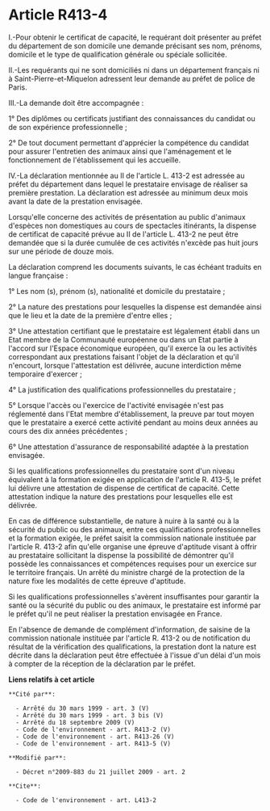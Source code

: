 # Article R413-4

I.-Pour obtenir le certificat de capacité, le requérant doit présenter au préfet du département de son domicile une demande
précisant ses nom, prénoms, domicile et le type de qualification générale ou spéciale sollicitée. 

II.-Les requérants qui ne sont domiciliés ni dans un département français ni à Saint-Pierre-et-Miquelon adressent leur
demande au préfet de police de Paris. 

III.-La demande doit être accompagnée : 

1° Des diplômes ou certificats justifiant des connaissances du candidat ou de son expérience professionnelle ; 

2° De tout document permettant d'apprécier la compétence du candidat pour assurer l'entretien des animaux ainsi que
l'aménagement et le fonctionnement de l'établissement qui les accueille. 

IV.-La déclaration mentionnée au II de l'article L. 413-2 est adressée au préfet du département dans lequel le prestataire
envisage de réaliser sa première prestation. La déclaration est adressée au minimum deux mois avant la date de la prestation
envisagée. 

Lorsqu'elle concerne des activités de présentation au public d'animaux d'espèces non domestiques au cours de spectacles
itinérants, la dispense de certificat de capacité prévue au II de l'article L. 413-2 ne peut être demandée que si la durée
cumulée de ces activités n'excède pas huit jours sur une période de douze mois. 

La déclaration comprend les documents suivants, le cas échéant traduits en langue française : 

1° Les nom (s), prénom (s), nationalité et domicile du prestataire ; 

2° La nature des prestations pour lesquelles la dispense est demandée ainsi que le lieu et la date de la première d'entre
elles ; 

3° Une attestation certifiant que le prestataire est légalement établi dans un Etat membre de la Communauté européenne ou
dans un Etat partie à l'accord sur l'Espace économique européen, qu'il exerce la ou les activités correspondant aux
prestations faisant l'objet de la déclaration et qu'il n'encourt, lorsque l'attestation est délivrée, aucune interdiction
même temporaire d'exercer ; 

4° La justification des qualifications professionnelles du prestataire ; 

5° Lorsque l'accès ou l'exercice de l'activité envisagée n'est pas réglementé dans l'Etat membre d'établissement, la preuve
par tout moyen que le prestataire a exercé cette activité pendant au moins deux années au cours des dix années précédentes ; 

6° Une attestation d'assurance de responsabilité adaptée à la prestation envisagée. 

Si les qualifications professionnelles du prestataire sont d'un niveau équivalent à la formation exigée en application de
l'article R. 413-5, le préfet lui délivre une attestation de dispense de certificat de capacité. Cette attestation indique la
nature des prestations pour lesquelles elle est délivrée. 

En cas de différence substantielle, de nature à nuire à la santé ou à la sécurité du public ou des animaux, entre ces
qualifications professionnelles et la formation exigée, le préfet saisit la commission nationale instituée par l'article R.
413-2 afin qu'elle organise une épreuve d'aptitude visant à offrir au prestataire sollicitant la dispense la possibilité de
démontrer qu'il possède les connaissances et compétences requises pour un exercice sur le territoire français. Un arrêté du
ministre chargé de la protection de la nature fixe les modalités de cette épreuve d'aptitude. 

Si les qualifications professionnelles s'avèrent insuffisantes pour garantir la santé ou la sécurité du public ou des
animaux, le prestataire est informé par le préfet qu'il ne peut réaliser la prestation envisagée en France. 

En l'absence de demande de complément d'information, de saisine de la commission nationale instituée par l'article R. 413-2
ou de notification du résultat de la vérification des qualifications, la prestation dont la nature est décrite dans la
déclaration peut être effectuée à l'issue d'un délai d'un mois à compter de la réception de la déclaration par le préfet.

**Liens relatifs à cet article**

	**Cité par**:

	  - Arrêté du 30 mars 1999 - art. 3 (V)
	  - Arrêté du 30 mars 1999 - art. 3 bis (V)
	  - Arrêté du 18 septembre 2009 (V)
	  - Code de l'environnement - art. R413-2 (V)
	  - Code de l'environnement - art. R413-26 (V)
	  - Code de l'environnement - art. R413-5 (V)

	**Modifié par**:

	  - Décret n°2009-883 du 21 juillet 2009 - art. 2

	**Cite**:

	  - Code de l'environnement - art. L413-2
